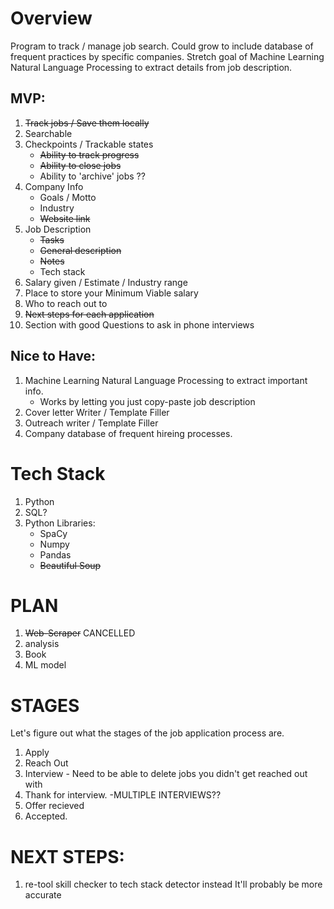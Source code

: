# Overview

Program to track / manage job search. Could grow to include database of frequent practices by specific companies. Stretch goal of Machine Learning Natural Language Processing to extract details from job description.

## MVP:

1. ~~Track jobs / Save them locally~~
2. Searchable
3. Checkpoints / Trackable states
   - ~~Ability to track progress~~
   - ~~Ability to close jobs~~
   - Ability to 'archive' jobs ??
4. Company Info
   - Goals / Motto
   - Industry
   - ~~Website link~~
5. Job Description
   - ~~Tasks~~
   - ~~General description~~
   - ~~Notes~~
   - Tech stack
6. Salary given / Estimate / Industry range
7. Place to store your Minimum Viable salary
8. Who to reach out to
9. ~~Next steps for each application~~
10. Section with good Questions to ask in phone interviews

## Nice to Have:

1. Machine Learning Natural Language Processing to extract important info.
   - Works by letting you just copy-paste job description
2. Cover letter Writer / Template Filler
3. Outreach writer / Template Filler
4. Company database of frequent hireing processes.

# Tech Stack

1. Python
2. SQL?
3. Python Libraries:
   - SpaCy
   - Numpy
   - Pandas
   - ~~Beautiful Soup~~

# PLAN

1. ~~Web-Scraper~~ CANCELLED
2. analysis
3. Book
4. ML model

# STAGES

Let's figure out what the stages of the job application process are.

1. Apply
2. Reach Out
3. Interview - Need to be able to delete jobs you didn't get reached out with
4. Thank for interview. -MULTIPLE INTERVIEWS??
5. Offer recieved
6. Accepted.


# NEXT STEPS:

1. re-tool skill checker to tech stack detector instead It'll probably be more accurate
